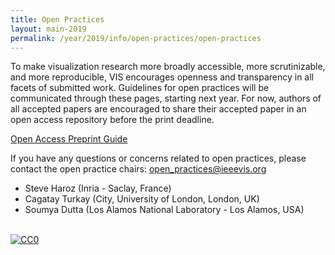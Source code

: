 ```yaml
---
title: Open Practices
layout: main-2019
permalink: /year/2019/info/open-practices/open-practices
---
```


To make visualization research more broadly accessible, more scrutinizable, and more reproducible, VIS encourages openness and transparency in all facets of submitted work. Guidelines for open practices will be communicated through these pages, starting next year. For now, authors of all accepted papers are encouraged to share their accepted paper in an open access repository before the print deadline.

<!-- [Open Materials and Empirical Data Guide]() -->
[Open Access Preprint Guide](preprint-guide)  
<!-- [Mission statement]() -->
<!-- [Current State of Open Practices at VIS](current-state) -->


If you have any questions or concerns related to open practices, please contact the open practice chairs: [open_practices@ieeevis.org](mailto:open_practices@ieeevis.org)
* Steve Haroz (Inria - Saclay, France)  
* Cagatay Turkay (City, University of London, London, UK)  
* Soumya Dutta (Los Alamos National Laboratory - Los Alamos, USA)  



<br /> <a rel="license" href="http://creativecommons.org/publicdomain/zero/1.0/"> <img src="https://licensebuttons.net/p/zero/1.0/80x15.png" style="border-style: none;" alt="CC0" /> </a>

